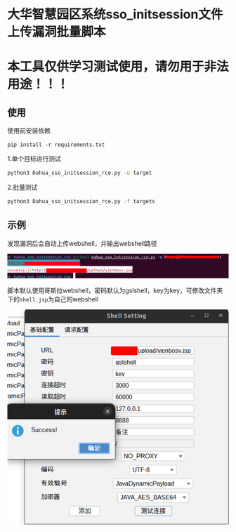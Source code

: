 # 大华智慧园区系统sso_initsession文件上传漏洞批量脚本

# 本工具仅供学习测试使用，请勿用于非法用途！！！



## 使用

使用前安装依赖

```
pip install -r requirements.txt
```

1.单个目标进行测试

```sh
python3 Dahua_sso_initsession_rce.py -u target
```

2.批量测试

```sh
python3 Dahua_sso_initsession_rce.py -f targets
```

## 示例

发现漏洞后会自动上传webshell，并输出webshell路径

![image-20230830171043324](https://github.com/A0WaQ4/Dahua_sso_initsession_upload_rce/blob/main/img/image-20230830171043324.png)

脚本默认使用哥斯拉webshell，密码默认为gslshell，key为key，可修改文件夹下的`shell.jsp`为自己的webshell

![image-20230830171131178](https://github.com/A0WaQ4/Dahua_sso_initsession_upload_rce/blob/main/img/image-20230830171131178.png)




